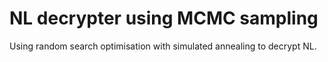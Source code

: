 # NL decrypter using MCMC sampling

Using random search optimisation with simulated annealing to decrypt NL.
